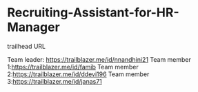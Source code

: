 # Recruiting-Assistant-for-HR-Manager

trailhead URL

Team leader: https://trailblazer.me/id/nnandhini21
Team member 1:https://trailblazer.me/id/famib
Team member 2:https://trailblazer.me/id/ddevi196
Team member 3:https://trailblazer.me/id/janas71
